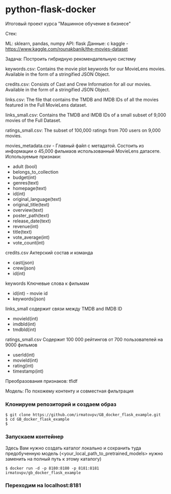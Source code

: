 # python-flask-docker
Итоговый проект курса "Машинное обучение в бизнесе"

Стек:

ML: sklearn, pandas, numpy
API: flask
Данные: с kaggle - https://www.kaggle.com/rounakbanik/the-movies-dataset

Задача: Построить гибридную рекомендательную систему


keywords.csv: Contains the movie plot keywords for our MovieLens movies. Available in the form of a stringified JSON Object.

credits.csv: Consists of Cast and Crew Information for all our movies. Available in the form of a stringified JSON Object.

links.csv: The file that contains the TMDB and IMDB IDs of all the movies featured in the Full MovieLens dataset.

links_small.csv: Contains the TMDB and IMDB IDs of a small subset of 9,000 movies of the Full Dataset.

ratings_small.csv: The subset of 100,000 ratings from 700 users on 9,000 movies.

movies_metadata.csv - Главный файл с метадатой. Состоить из информации о 45,000 фильмаов использованный MovieLens датасете. 
Используемые признаки:
 - adult (bool)
 - belongs_to_collection
 - budget(int)
 - genres(text)
 - homepage(text)
 - id(int)
 - original_language(text)
 - original_title(text)
 - overview(text)
 - poster_path(text)
 - release_date(text)
 - revenue(int)
 - title(text)
 - vote_average(int)
 - vote_count(int)

credits.csv Актерский состав и команда
 - cast(json)
 - crew(json)
 - id(int)

keywords Ключевые слова к фильмам
 - id(int) - movie id
 - keywords(json)

links_small содержит связи между  TMDB and IMDB ID
 - movieId(int)
 - imdbId(int)
 - tmdbId(int)
        
ratings_small.csv Содержит 100 000 рейтингов от 700 пользователей на 9000 фильмов
 - userId(int)
 - movieId(int)
 - rating(int)
 - timestamp(int)

Преобразования признаков: tfidf

Модель: По похожему контенту и совместная фильтрация

### Клонируем репозиторий и создаем образ
```
$ git clone https://github.com/irmatovpv/GB_docker_flask_example.git
$ cd GB_docker_flask_example
$ 

```

### Запускаем контейнер

Здесь Вам нужно создать каталог локально и сохранить туда предобученную модель (<your_local_path_to_pretrained_models> нужно заменить на полный путь к этому каталогу)
```
$ docker run -d -p 8180:8180 -p 8181:8181 irmatovpv/gb_docker_flask_example
```

### Переходим на localhost:8181
